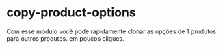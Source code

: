 # copy-product-options
 Com esse modulo você pode rapidamente clonar as opções de 1 produtos para outros produtos. em poucos cliques.
